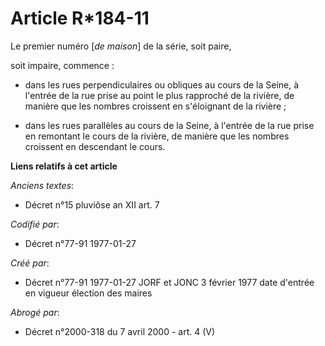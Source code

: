 # Article R*184-11

Le premier numéro [*de maison*] de la série, soit paire,

soit impaire, commence : 

- dans les rues perpendiculaires ou obliques au cours de la Seine, à l'entrée de la rue prise au point le plus rapproché de
la rivière, de manière que les nombres croissent en s'éloignant de la rivière ; 

- dans les rues parallèles au cours de la Seine, à l'entrée de la rue prise en remontant le cours de la rivière, de manière
que les nombres croissent en descendant le cours.

**Liens relatifs à cet article**

_Anciens textes_:

  - Décret n°15 pluviôse an XII art. 7

_Codifié par_:

  - Décret n°77-91 1977-01-27

_Créé par_:

  - Décret n°77-91 1977-01-27 JORF et JONC 3 février 1977 date d'entrée en vigueur élection des maires

_Abrogé par_:

  - Décret n°2000-318 du 7 avril 2000 - art. 4 (V)
